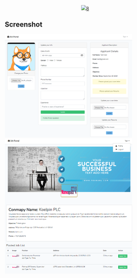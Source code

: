 <p align="center"><a href="https://laravel.com" target="_blank"><img src="https://raw.githubusercontent.com/laravel/art/master/logo-lockup/5%20SVG/2%20CMYK/1%20Full%20Color/laravel-logolockup-cmyk-red.svg" width="400">8</a></p>



## Screenshot

<img src="https://github.com/alaminstore/JobPortal-Application/blob/master/screenshots/ApplicantProfile.png" width="400"></a>
<img src="https://github.com/alaminstore/JobPortal-Application/blob/master/screenshots/Posted_Job_List.png" width="400"></a>


